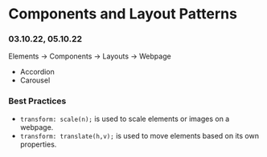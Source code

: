 # Components and Layout Patterns

### 03.10.22, 05.10.22

Elements -> Components -> Layouts -> Webpage

- Accordion
- Carousel

### Best Practices

- `transform: scale(n);` is used to scale elements or images on a webpage.
- `transform: translate(h,v);` is used to move elements based on its own properties.
